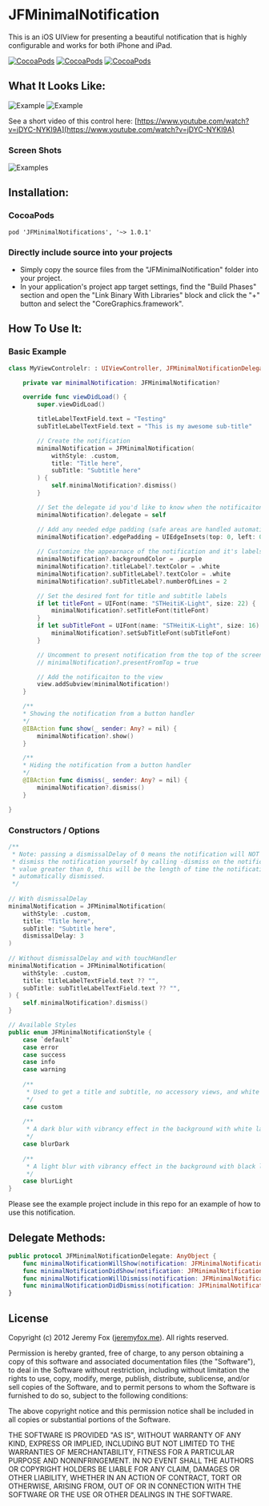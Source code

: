 JFMinimalNotification
===========

This is an iOS UIView for presenting a beautiful notification that is highly configurable and works for both iPhone and iPad.

[![CocoaPods](https://img.shields.io/cocoapods/v/JFMinimalNotifications.svg)](https://cocoapods.org/pods/JFMinimalNotifications)
[![CocoaPods](https://img.shields.io/cocoapods/l/JFMinimalNotifications.svg?maxAge=2592000)]() 
[![CocoaPods](https://img.shields.io/cocoapods/p/JFMinimalNotifications.svg?maxAge=2592000)]()

What It Looks Like:
------------------

![Example](https://github.com/atljeremy/JFMinimalNotifications/blob/master/Resources/example.gif?raw=true) ![Example](https://github.com/atljeremy/JFMinimalNotifications/blob/master/Resources/exampletop.gif?raw=true)

See a short video of this control here: [https://www.youtube.com/watch?v=jDYC-NYKl9A](https://www.youtube.com/watch?v=jDYC-NYKl9A)

### Screen Shots

![Examples](https://github.com/atljeremy/JFMinimalNotifications/blob/master/Resources/notification-examples.png?raw=true)

Installation:
------------

### CocoaPods

`pod 'JFMinimalNotifications', '~> 1.0.1'`

### Directly include source into your projects

- Simply copy the source files from the "JFMinimalNotification" folder into your project.
- In your application's project app target settings, find the "Build Phases" section and open the "Link Binary With Libraries" block and click the "+" button and select the "CoreGraphics.framework".


How To Use It:
-------------

### Basic Example

```swift
class MyViewControlelr: : UIViewController, JFMinimalNotificationDelegate {

    private var minimalNotification: JFMinimalNotification?

    override func viewDidLoad() {
        super.viewDidLoad()

        titleLabelTextField.text = "Testing"
        subTitleLabelTextField.text = "This is my awesome sub-title"

        // Create the notification
        minimalNotification = JFMinimalNotification(
            withStyle: .custom,
            title: "Title here",
            subTitle: "Subtitle here"
        ) {
            self.minimalNotification?.dismiss()
        }

        // Set the delegate id you'd like to know when the notificaiton `will...` and `did...` show and dismiss
        minimalNotification?.delegate = self

        // Add any needed edge padding (safe areas are handled automatically)
        minimalNotification?.edgePadding = UIEdgeInsets(top: 0, left: 0, bottom: 10, right: 0)
        
        // Customize the appearnace of the notification and it's labels
        minimalNotification?.backgroundColor = .purple
        minimalNotification?.titleLabel?.textColor = .white
        minimalNotification?.subTitleLabel?.textColor = .white
        minimalNotification?.subTitleLabel?.numberOfLines = 2

        // Set the desired font for title and subtitle labels
        if let titleFont = UIFont(name: "STHeitiK-Light", size: 22) {
            minimalNotification?.setTitleFont(titleFont)
        }
        if let subTitleFont = UIFont(name: "STHeitiK-Light", size: 16) {
            minimalNotification?.setSubTitleFont(subTitleFont)
        }

        // Uncomment to present notification from the top of the screen
        // minimalNotification?.presentFromTop = true

        // Add the notificaiton to the view
        view.addSubview(minimalNotification!)
    }

    /**
    * Showing the notification from a button handler
    */
    @IBAction func show(_ sender: Any? = nil) {
        minimalNotification?.show()
    }

    /**
    * Hiding the notification from a button handler
    */
    @IBAction func dismiss(_ sender: Any? = nil) {
        minimalNotification?.dismiss()
    }

}
```

### Constructors / Options

```swift
/**
 * Note: passing a dismissalDelay of 0 means the notification will NOT be automatically dismissed, you will need to 
 * dismiss the notification yourself by calling -dismiss on the notification object. If you pass a dismissalDelay 
 * value greater than 0, this will be the length of time the notification will remain visisble before being 
 * automatically dismissed.
 */
 
// With dismissalDelay
minimalNotification = JFMinimalNotification(
    withStyle: .custom,
    title: "Title here",
    subTitle: "Subtitle here",
    dismissalDelay: 3
)
 
// Without dismissalDelay and with touchHandler
minimalNotification = JFMinimalNotification(
    withStyle: .custom,
    title: titleLabelTextField.text ?? "",
    subTitle: subTitleLabelTextField.text ?? "",
) {
    self.minimalNotification?.dismiss()
}
```

```swift
// Available Styles
public enum JFMinimalNotificationStyle {
    case `default`
    case error
    case success
    case info
    case warning
    
    /**
     * Used to get a title and subtitle, no accessory views, and white background with black label text. Use the `backgroundColor` property on the notification to set the desired background color and `textColor` property on the titleLabel and subTitleLabel UILabels to change text color.
     */
    case custom
    
    /**
     * A dark blur with vibrancy effect in the background with white label text.
     */
    case blurDark
    
    /**
     * A light blur with vibrancy effect in the background with black label text.
     */
    case blurLight
}
```

Please see the example project include in this repo for an example of how to use this notification.
    
Delegate Methods:
----------------

```swift
public protocol JFMinimalNotificationDelegate: AnyObject {
    func minimalNotificationWillShow(notification: JFMinimalNotification)
    func minimalNotificationDidShow(notification: JFMinimalNotification)
    func minimalNotificationWillDismiss(notification: JFMinimalNotification)
    func minimalNotificationDidDismiss(notification: JFMinimalNotification)
}
```
   
License
-------
Copyright (c) 2012 Jeremy Fox ([jeremyfox.me](http://www.jeremyfox.me)). All rights reserved.

Permission is hereby granted, free of charge, to any person obtaining a copy
of this software and associated documentation files (the "Software"), to deal
in the Software without restriction, including without limitation the rights
to use, copy, modify, merge, publish, distribute, sublicense, and/or sell
copies of the Software, and to permit persons to whom the Software is
furnished to do so, subject to the following conditions:

The above copyright notice and this permission notice shall be included in
all copies or substantial portions of the Software.

THE SOFTWARE IS PROVIDED "AS IS", WITHOUT WARRANTY OF ANY KIND, EXPRESS OR
IMPLIED, INCLUDING BUT NOT LIMITED TO THE WARRANTIES OF MERCHANTABILITY,
FITNESS FOR A PARTICULAR PURPOSE AND NONINFRINGEMENT. IN NO EVENT SHALL THE
AUTHORS OR COPYRIGHT HOLDERS BE LIABLE FOR ANY CLAIM, DAMAGES OR OTHER
LIABILITY, WHETHER IN AN ACTION OF CONTRACT, TORT OR OTHERWISE, ARISING FROM,
OUT OF OR IN CONNECTION WITH THE SOFTWARE OR THE USE OR OTHER DEALINGS IN THE
SOFTWARE.
